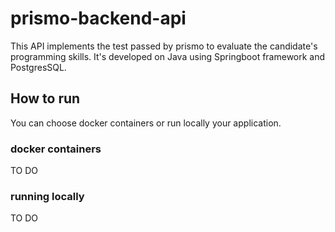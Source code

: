 # prismo-backend-api

This API implements the test passed by prismo to evaluate the candidate's programming skills. 
It's developed on Java using Springboot framework and PostgresSQL.

## How to run

You can choose docker containers or run locally your application.

### docker containers
TO DO
### running locally
TO DO
